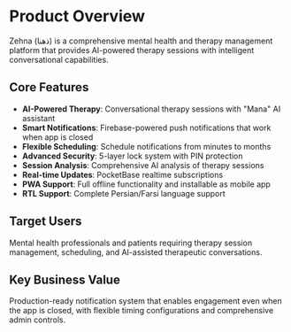 # Product Overview

Zehna (ذهنا) is a comprehensive mental health and therapy management platform that provides AI-powered therapy sessions with intelligent conversational capabilities.

## Core Features

- **AI-Powered Therapy**: Conversational therapy sessions with "Mana" AI assistant
- **Smart Notifications**: Firebase-powered push notifications that work when app is closed
- **Flexible Scheduling**: Schedule notifications from minutes to months
- **Advanced Security**: 5-layer lock system with PIN protection
- **Session Analysis**: Comprehensive AI analysis of therapy sessions
- **Real-time Updates**: PocketBase realtime subscriptions
- **PWA Support**: Full offline functionality and installable as mobile app
- **RTL Support**: Complete Persian/Farsi language support

## Target Users

Mental health professionals and patients requiring therapy session management, scheduling, and AI-assisted therapeutic conversations.

## Key Business Value

Production-ready notification system that enables engagement even when the app is closed, with flexible timing configurations and comprehensive admin controls.